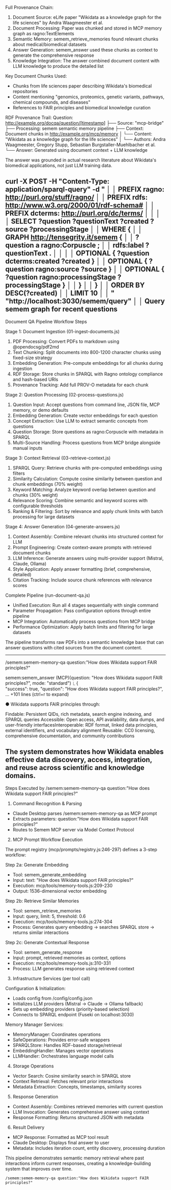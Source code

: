 Full Provenance Chain:

  1. Document Source: eLife paper "Wikidata as a knowledge graph for the life sciences" by Andra Waagmeester et al.
  2. Document Processing: Paper was chunked and stored in MCP memory graph as ragno:TextElements
  3. Semantic Memory: semem_retrieve_memories found relevant chunks about medical/biomedical datasets
  4. Answer Generation: semem_answer used these chunks as context to generate the comprehensive response
  5. Knowledge Integration: The answer combined document content with LLM knowledge to produce the detailed list

  Key Document Chunks Used:
  - Chunks from life sciences paper describing Wikidata's biomedical repositories
  - Content mentioning "genomics, proteomics, genetic variants, pathways, chemical compounds, and diseases"
  - References to FAIR principles and biomedical knowledge curation

  RDF Provenance Trail:
  Question: http://example.org/docqa/question/[timestamp]
  ├── Source: "mcp-bridge"
  ├── Processing: semem semantic memory pipeline
  ├── Context: Document chunks in http://example.org/mcp/memory
  │   └── Content: "Wikidata as a knowledge graph for the life sciences"
  │   └── Authors: Andra Waagmeester, Gregory Stupp, Sebastian Burgstaller-Muehlbacher et al.
  └── Answer: Generated using document context + LLM knowledge

  The answer was grounded in actual research literature about Wikidata's biomedical applications, not just LLM training data.

  curl -X POST -H "Content-Type: application/sparql-query" -d "                                                                                │
│   PREFIX ragno: <http://purl.org/stuff/ragno/>                                                                                                 │
│   PREFIX rdfs: <http://www.w3.org/2000/01/rdf-schema#>                                                                                         │
│   PREFIX dcterms: <http://purl.org/dc/terms/>                                                                                                  │
│                                                                                                                                                │
│   SELECT ?question ?questionText ?created ?source ?processingStage                                                                             │
│   WHERE {                                                                                                                                      │
│       GRAPH <http://tensegrity.it/semem> {                                                                                                     │
│           ?question a ragno:Corpuscle ;                                                                                                        │
│                    rdfs:label ?questionText .                                                                                                  │
│                                                                                                                                                │
│           OPTIONAL { ?question dcterms:created ?created }                                                                                      │
│           OPTIONAL { ?question ragno:source ?source }                                                                                          │
│           OPTIONAL { ?question ragno:processingStage ?processingStage }                                                                        │
│       }                                                                                                                                        │
│   }                                                                                                                                            │
│   ORDER BY DESC(?created)                                                                                                                      │
│   LIMIT 10                                                                                                                                     │
│   " "http://localhost:3030/semem/query"                                                                                                        │
│   Query semem graph for recent questions 
---
Document QA Pipeline Workflow Steps

  Stage 1: Document Ingestion (01-ingest-documents.js)

  1. PDF Processing: Convert PDFs to markdown using @opendocsg/pdf2md
  2. Text Chunking: Split documents into 800-1200 character chunks using fixed-size strategy
  3. Embedding Generation: Pre-compute embeddings for all chunks during ingestion
  4. RDF Storage: Store chunks in SPARQL with Ragno ontology compliance and hash-based URIs
  5. Provenance Tracking: Add full PROV-O metadata for each chunk

  Stage 2: Question Processing (02-process-questions.js)

  1. Question Input: Accept questions from command line, JSON file, MCP memory, or demo defaults
  2. Embedding Generation: Create vector embeddings for each question
  3. Concept Extraction: Use LLM to extract semantic concepts from questions
  4. Question Storage: Store questions as ragno:Corpuscle with metadata in SPARQL
  5. Multi-Source Handling: Process questions from MCP bridge alongside manual inputs

  Stage 3: Context Retrieval (03-retrieve-context.js)

  1. SPARQL Query: Retrieve chunks with pre-computed embeddings using filters
  2. Similarity Calculation: Compute cosine similarity between question and chunk embeddings (70% weight)
  3. Keyword Matching: Analyze keyword overlap between question and chunks (30% weight)
  4. Relevance Scoring: Combine semantic and keyword scores with configurable thresholds
  5. Ranking & Filtering: Sort by relevance and apply chunk limits with batch processing for large datasets

  Stage 4: Answer Generation (04-generate-answers.js)

  1. Context Assembly: Combine relevant chunks into structured context for LLM
  2. Prompt Engineering: Create context-aware prompts with retrieved document chunks
  3. LLM Inference: Generate answers using multi-provider support (Mistral, Claude, Ollama)
  4. Style Application: Apply answer formatting (brief, comprehensive, detailed)
  5. Citation Tracking: Include source chunk references with relevance scores

  Complete Pipeline (run-document-qa.js)

  - Unified Execution: Run all 4 stages sequentially with single command
  - Parameter Propagation: Pass configuration options through entire pipeline
  - MCP Integration: Automatically process questions from MCP bridge
  - Performance Optimization: Apply batch limits and filtering for large datasets

  The pipeline transforms raw PDFs into a semantic knowledge base that can answer questions with cited sources from the document content.

---
 /semem:semem-memory-qa question:"How does Wikidata support FAIR principles?" 

semem:semem_answer (MCP)(question: "How does Wikidata support FAIR principles?", mode: "standard")
  ⎿  {                                                          
       "success": true,
       "question": "How does Wikidata support FAIR principles?",
     … +101 lines (ctrl+r to expand)

● Wikidata supports FAIR principles through:

  Findable: Persistent QIDs, rich metadata, search engine indexing, and SPARQL queries
  Accessible: Open access, API availability, data dumps, and user-friendly interfacesInteroperable: RDF format, linked data principles,
  external identifiers, and vocabulary alignment
  Reusable: CC0 licensing, comprehensive documentation, and community contributions

  The system demonstrates how Wikidata enables effective data discovery, access, integration, and reuse across scientific and knowledge
  domains.
---

Steps Executed by /semem:semem-memory-qa question:"How does Wikidata support FAIR principles?"

  1. Command Recognition & Parsing

  - Claude Desktop parses /semem:semem-memory-qa as MCP prompt
  - Extracts parameters: question:"How does Wikidata support FAIR principles?"
  - Routes to Semem MCP server via Model Context Protocol

  2. MCP Prompt Workflow Execution

  The prompt registry (mcp/prompts/registry.js:246-297) defines a 3-step workflow:

  Step 2a: Generate Embedding
  - Tool: semem_generate_embedding
  - Input: text: "How does Wikidata support FAIR principles?"
  - Execution: mcp/tools/memory-tools.js:209-230
  - Output: 1536-dimensional vector embedding

  Step 2b: Retrieve Similar Memories
  - Tool: semem_retrieve_memories
  - Input: query, limit: 5, threshold: 0.6
  - Execution: mcp/tools/memory-tools.js:274-304
  - Process: Generates query embedding → searches SPARQL store → returns similar interactions

  Step 2c: Generate Contextual Response
  - Tool: semem_generate_response
  - Input: prompt, retrieved memories as context, options
  - Execution: mcp/tools/memory-tools.js:310-331
  - Process: LLM generates response using retrieved context

  3. Infrastructure Services (per tool call)

  Configuration & Initialization:
  - Loads config from /config/config.json
  - Initializes LLM providers (Mistral → Claude → Ollama fallback)
  - Sets up embedding providers (priority-based selection)
  - Connects to SPARQL endpoint (Fuseki on localhost:3030)

  Memory Manager Services:
  - MemoryManager: Coordinates operations
  - SafeOperations: Provides error-safe wrappers
  - SPARQLStore: Handles RDF-based storage/retrieval
  - EmbeddingHandler: Manages vector operations
  - LLMHandler: Orchestrates language model calls

  4. Storage Operations

  - Vector Search: Cosine similarity search in SPARQL store
  - Context Retrieval: Fetches relevant prior interactions
  - Metadata Extraction: Concepts, timestamps, similarity scores

  5. Response Generation

  - Context Assembly: Combines retrieved memories with current question
  - LLM Invocation: Generates comprehensive answer using context
  - Response Formatting: Returns structured JSON with metadata

  6. Result Delivery

  - MCP Response: Formatted as MCP tool result
  - Claude Desktop: Displays final answer to user
  - Metadata: Includes iteration count, entity discovery, processing duration

  This pipeline demonstrates semantic memory retrieval where past interactions inform current responses, creating a knowledge-building system
   that improves over time.


    /semem:semem-memory-qa question:"How does Wikidata support FAIR principles?" 